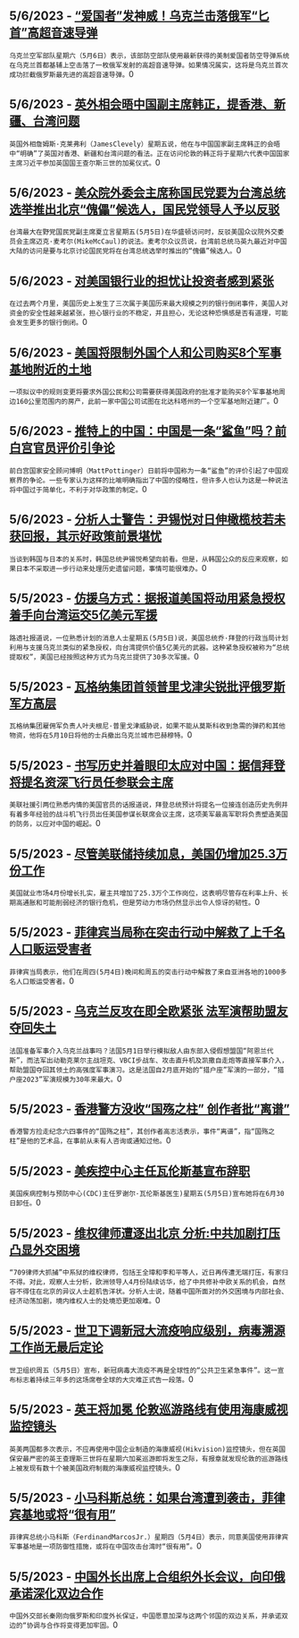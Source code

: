 
  ## 5/6/2023 - [“爱国者”发神威！乌克兰击落俄军“匕首”高超音速导弹](https://www.voachinese.com/a/ukraine-downs-russian-hypersonic-missile-with-us-patriot-defense-systems-20230506/7081664.html)
 ```乌克兰空军部队星期六（5月6日）表示，该部防空部队使用最新获得的美制爱国者防空导弹系统在乌克兰首都基辅上空击落了一枚俄军发射的高超音速导弹。如果情况属实，这将是乌克兰首次成功拦截俄罗斯最先进的高超音速导弹。```0
  ## 5/6/2023 - [英外相会晤中国副主席韩正，提香港、新疆、台湾问题](https://www.voachinese.com/a/uk-china-han-zheng-20230505/7081439.html)
 ```英国外相詹姆斯·克莱弗利（JamesClevely）星期五说，他在与中国国家副主席韩正的会晤中“明确”了英国对香港、新疆和台湾问题的看法。正在访问伦敦的韩正将于星期六代表中国国家主席习近平参加英国国王查尔斯三世的加冕仪式。```0
  ## 5/6/2023 - [美众院外委会主席称国民党要为台湾总统选举推出北京“傀儡”候选人，国民党领导人予以反驳](https://www.voachinese.com/a/taiwan-opposition-party-refutes-rep-mccaul-calling-its-presidential-candidate-beijings-puppet-20230505/7081387.html)
 ```台湾最大在野党国民党副主席夏立言星期五(5月5日)在华盛顿访问时，反驳美国众议院外交委员会主席迈克·麦考尔(MikeMcCaul)的说法。麦考尔众议员说，台湾前总统马英九最近对中国大陆的访问是要与北京讨论国民党将在台湾总统选举时推出的“傀儡”候选人。```0
  ## 5/6/2023 - [对美国银行业的担忧让投资者感到紧张](https://www.voachinese.com/a/worries-about-us-banks-have-investors-nervous-20230505/7081382.html)
 ```在过去两个月里，美国历史上发生了三次属于美国历来最大规模之列的银行倒闭事件，美国人对资金的安全性越来越紧张，担心银行业的不稳定，并且担心，无论这种恐惧感是否有道理，可能会发生更多的银行倒闭。```0
  ## 5/6/2023 - [美国将限制外国个人和公司购买8个军事基地附近的土地](https://www.voachinese.com/a/us-to-control-land-sales-to-foreigners-near-8-military-bases-20230505/7081373.html)
 ```一项拟议中的规则变更将要求外国公民和公司需要获得美国政府的批准才能购买8个军事基地周边160公里范围内的房产，此前一家中国公司试图在北达科塔州的一个空军基地附近建厂。```0
  ## 5/6/2023 - [推特上的中国：中国是一条“鲨鱼”吗？前白宫官员评价引争论](https://www.voachinese.com/a/china-on-twitter-pottinger-20230505/7081088.html)
 ```前白宫国家安全顾问博明（MattPottinger）日前将中国称为一条“鲨鱼”的评价引起了中国观察界的争论。一些专家认为这样的比喻明确指出了中国的侵略性，但许多人也认为这是一种说法将中国过于简单化，不利于对华政策的制定。```0
  ## 5/6/2023 - [分析人士警告：尹锡悦对日伸橄榄枝若未获回报，其示好政策前景堪忧](https://www.voachinese.com/a/yoon-s-japan-outreach-faces-bleak-future-without-japan-reciprocation-warn-analysts-20230505/7081091.html)
 ```当谈到韩国与日本的关系时，韩国总统尹锡悦希望向前看。但是，从韩国公众的反应来观察，如果日本不采取进一步行动来处理历史遗留问题，事情可能很难办。```0
  ## 5/5/2023 - [仿援乌方式：据报道美国将动用紧急授权着手向台湾运交5亿美元军援](https://www.voachinese.com/a/u-s-moving-ahead-with-500-million-in-arms-aid-for-taiwan-source-says/7081103.html)
 ```路透社报道说，一位熟悉计划的消息人士星期五(5月5日)说，美国总统乔·拜登的行政当局计划利用与支援乌克兰类似的紧急授权，向台湾提供价值5亿美元的武器。这种紧急授权被称为“总统提取权”，美国已经按照这种方式为乌克兰提供了30多次军援。```0
  ## 5/5/2023 - [瓦格纳集团首领普里戈津尖锐批评俄罗斯军方高层](https://www.voachinese.com/a/wagner-chief-prigozhin-lashes-out-at-russian-military-establishment-20230505/7081045.html)
 ```瓦格纳集团雇佣军负责人叶夫根尼·普里戈津威胁说，如果不能从莫斯科收到急需的弹药和其他物资，他将在5月10日将他的士兵撤出乌克兰城市巴赫穆特。```0
  ## 5/5/2023 - [书写历史并着眼印太应对中国：据信拜登将提名资深飞行员任参联会主席](https://www.voachinese.com/a/biden-said-to-pick-air-force-general-as-joint-chiefs-chair-20230505/7081054.html)
 ```美联社援引两位熟悉内情的美国官员的话报道说，拜登总统预计将提名一位接连创造历史先例并有着多年经验的战斗机飞行员出任美国参谋长联席会议主席，这项美军最高军职将负责塑造美国的防务，以应对中国的崛起。```0
  ## 5/5/2023 - [尽管美联储持续加息，美国仍增加25.3万份工作](https://www.voachinese.com/a/us-adds-a-solid-253-000-jobs-despite-fed-s-rate-hikes-20230505/7080914.html)
 ```美国就业市场4月份增长扎实，雇主共增加了25.3万个工作岗位，这表明尽管存在利率上升、长期高通胀和可能削弱经济的银行危机，但是劳动力市场仍然显示出令人惊讶的韧性。```0
  ## 5/5/2023 - [菲律宾当局称在突击行动中解救了上千名人口贩运受害者](https://www.voachinese.com/a/philippines-authorities-say-more-than-1-000-trafficking-victims-rescued-20230505/7080861.html)
 ```菲律宾当局表示，他们在周四(5月4日)晚间和周五的突击行动中解救了来自亚洲各地的1000多名人口贩运受害者。```0
  ## 5/5/2023 - [乌克兰反攻在即全欧紧张  法军演帮助盟友夺回失土](https://www.voachinese.com/a/france-launches-major-military-exercise-with-ukraine-conflict-in-mind-20230506/7080884.html)
 ```法国准备军事介入乌克兰战事吗？法国5月1日举行模拟敌人由东部入侵假想盟国“阿恩兰代斯”，而法军出动勒克莱尔主战坦克、VBCI步战车、攻击直升机及凯撒自走炮等直接军事介入，帮助盟国夺回其领土的高强度军事演习。这是法国自2月底开始的“猎户座”军演的一部分，“猎户座2023”军演规模为30年来最大。```0
  ## 5/5/2023 - [香港警方没收“国殇之柱” 创作者批“离谱”](https://www.voachinese.com/a/creator-slams-outrageous-move-for-hong-kong-police-to-take-away-pillar-of-shame-20230505/7080782.html)
 ```香港警方捡走纪念六四事件的“国殇之柱”，其创作者高志活表示，事件“离谱”，指“国殇之柱”是他的艺术品，在事前从未有人咨询或通知过他。```0
  ## 5/5/2023 - [美疾控中心主任瓦伦斯基宣布辞职](https://www.voachinese.com/a/us-centers-for-disease-control-director-walensky-resigns-20230505/7080781.html)
 ```美国疾病控制与预防中心(CDC)主任罗谢尔·瓦伦斯基医生)星期五(5月5日)宣布她将在6月30日卸任。```0
  ## 5/5/2023 - [维权律师遭逐出北京 分析:中共加剧打压凸显外交困境](https://www.voachinese.com/a/china-extends-repression-of-rights-lawyers/7080681.html)
 ```“709律师大抓捕”中系狱的维权律师，包括王全璋和李和平等人，近日再传遭无端打压，有家归不得。对此，观察人士分析，欧洲领导人4月份陆续访华，给了中共修补中欧关系的机会，自然容不得住在北京的异议人士趁机告洋状。分析人士说，随着中国所面对的外交困境与内部社会、经济动荡加剧，境内维权人士的处境恐更加艰难。```0
  ## 5/5/2023 - [世卫下调新冠大流疫响应级别，病毒溯源工作尚无最后定论](https://www.voachinese.com/a/who-downgrades-covid-pandemic-says-it-s-no-longer-emergency-20230505/7080646.html)
 ```世卫组织周五（5月5日）宣布，新冠病毒大流疫不再是全球性的“公共卫生紧急事件”。这一宣布标志着持续三年多的这场席卷全球的大灾难正式告一段落。```0
  ## 5/5/2023 - [英王将加冕 伦敦巡游路线有使用海康威视监控镜头](https://www.voachinese.com/a/chinese-made-security-cameras-found-at-uk-coronation-parade-route-20230505/7080650.html)
 ```英美两国都多次表示，不应再使用中国企业制造的海康威视(Hikvision)监控镜头，但在英国保安最严密的英王查理斯三世将在星期六加冕巡游即将发生之际，有报章就发现伦敦的巡游路线上被发现有数十个被美国政府制裁的海康威视监控镜头。```0
  ## 5/5/2023 - [小马科斯总统：如果台湾遭到袭击，菲律宾基地或将“很有用”](https://www.voachinese.com/a/marcos-says-philippines-bases-could-be-useful-if-taiwan-attacked-20230505/7080545.html)
 ```菲律宾总统小马科斯（FerdinandMarcosJr.）星期四（5月4日）表示，同意美国使用菲律宾军事基地是一项防御性措施，或将在中国攻击台湾时“很有用”。```0
  ## 5/5/2023 - [中国外长出席上合组织外长会议，向印俄承诺深化双边合作 ](https://www.voachinese.com/a/china-assures-russia-india-of-deepening-cooperation-20230505/7080441.html)
 ```中国外交部长秦刚向俄罗斯和印度外长保证，中国愿意加深与这两个邻国的双边关系，并承诺双边的“协调与合作将变得更加牢固。```0